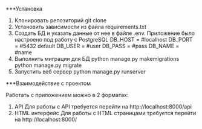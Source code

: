 ***Установка

1. Клонировать репозиторий
    git clone <repository>
2. Установить зависимости из файла requirements.txt
3. Создать БД и указать данные от нее в файле .env. Приложение было настроено под работу с PostgreSQL
    DB_HOST = #localhost
    DB_PORT = #5432 default
    DB_USER = #user
    DB_PASS = #pass
    DB_NAME = #name
4. Выполнить миграции для БД
    python manage.py makemigrations
    python manage.py migrate
5. Запустить веб сервер
    python manage.py runserver


***Взаимодействие с проектом

Работать с приложением можно в 2 форматах:
1. API
    Для работы с API требуется перейти на http://localhost:8000/api
2. HTML интерфейс
    Для работы с HTML страницами требуется перейти на http://localhost:8000/
